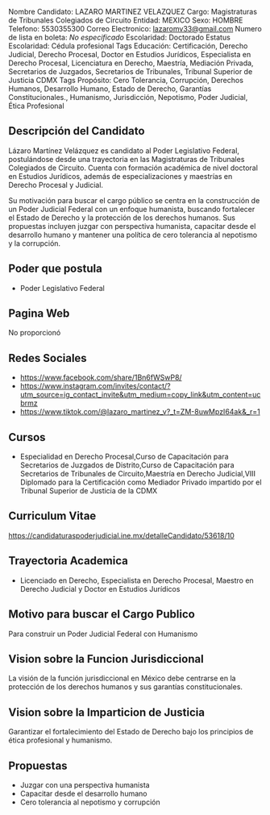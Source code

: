 Nombre Candidato: LAZARO MARTINEZ VELAZQUEZ
Cargo: Magistraturas de Tribunales Colegiados de Circuito
Entidad: MEXICO
Sexo: HOMBRE
Telefono: 5530355300
Correo Electronico: lazaromv33@gmail.com
Numero de lista en boleta: *No especificado*
Escolaridad: Doctorado
Estatus Escolaridad: Cédula profesional
Tags Educación: Certificación, Derecho Judicial, Derecho Procesal, Doctor en Estudios Jurídicos, Especialista en Derecho Procesal, Licenciatura en Derecho, Maestría, Mediación Privada, Secretarios de Juzgados, Secretarios de Tribunales, Tribunal Superior de Justicia CDMX
Tags Propósito: Cero Tolerancia, Corrupción, Derechos Humanos, Desarrollo Humano, Estado de Derecho, Garantías Constitucionales., Humanismo, Jurisdicción, Nepotismo, Poder Judicial, Ética Profesional


## Descripción del Candidato 

Lázaro Martínez Velázquez es candidato al Poder Legislativo Federal, postulándose desde una trayectoria en las Magistraturas de Tribunales Colegiados de Circuito. Cuenta con formación académica de nivel doctoral en Estudios Jurídicos, además de especializaciones y maestrías en Derecho Procesal y Judicial. 

Su motivación para buscar el cargo público se centra en la construcción de un Poder Judicial Federal con un enfoque humanista, buscando fortalecer el Estado de Derecho y la protección de los derechos humanos. Sus propuestas incluyen juzgar con perspectiva humanista, capacitar desde el desarrollo humano y mantener una política de cero tolerancia al nepotismo y la corrupción.


## Poder que postula

- Poder Legislativo Federal


## Pagina Web

No proporcionó


## Redes Sociales

- https://www.facebook.com/share/1Bn6fWSwP8/
- https://www.instagram.com/invites/contact/?utm_source=ig_contact_invite&utm_medium=copy_link&utm_content=ucbrmz
- https://www.tiktok.com/@lazaro_martinez_v?_t=ZM-8uwMpzI64ak&_r=1


## Cursos

- Especialidad en Derecho Procesal,Curso de Capacitación para Secretarios de Juzgados de Distrito,Curso de Capacitación para Secretarios de Tribunales de Circuito,Maestría en Derecho Judicial,VIII Diplomado para la Certificación como Mediador Privado impartido por el Tribunal Superior de Justicia de la CDMX


## Curriculum Vitae

https://candidaturaspoderjudicial.ine.mx/detalleCandidato/53618/10


## Trayectoria Academica

- Licenciado en Derecho, Especialista en Derecho Procesal, Maestro en Derecho Judicial y Doctor en Estudios Jurídicos


## Motivo para buscar el Cargo Publico

Para construir un Poder Judicial Federal con Humanismo


## Vision sobre la Funcion Jurisdiccional

La visión de la función jurisdiccional en México debe centrarse en la protección de los derechos humanos y sus garantías constitucionales.


## Vision sobre la Imparticion de Justicia

Garantizar el fortalecimiento del Estado de Derecho bajo los principios de ética profesional y humanismo.


## Propuestas

- Juzgar con una perspectiva humanista
- Capacitar desde el desarrollo humano
- Cero tolerancia al nepotismo y corrupción

